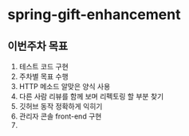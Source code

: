 # spring-gift-enhancement

## 이번주차 목표

1. 테스트 코드 구현
2. 주차별 목표 수행
3. HTTP 메소드 알맞은 양식 사용
4. 다른 사람 리뷰를 함께 보며 리펙토링 할 부분 찾기
5. 깃허브 동작 정확하게 익히기
6. 관리자 콘솔 front-end 구현
7. 
